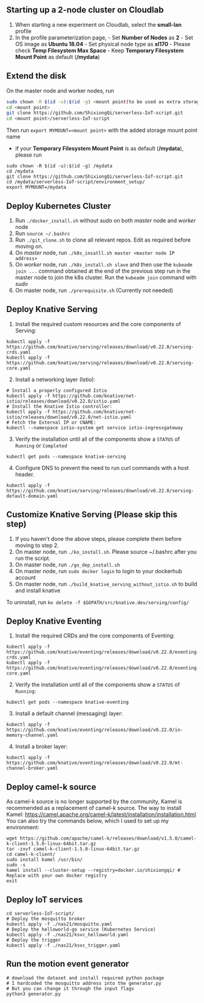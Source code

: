 ## Starting up a 2-node cluster on Cloudlab 
1. When starting a new experiment on Cloudlab, select the **small-lan** profile
2. In the profile parameterization page, 
        - Set **Number of Nodes** as **2**
        - Set OS image as **Ubuntu 18.04**
        - Set physical node type as **xl170**
        - Please check **Temp Filesystem Max Space**
        - Keep **Temporary Filesystem Mount Point** as default (**/mydata**)

## Extend the disk
On the master node and worker nodes, run
```bash
sudo chown -R $(id -u):$(id -g) <mount point(to be used as extra storage)>
cd <mount point>
git clone https://github.com/ShixiongQi/serverless-IoT-script.git
cd <mount point>/serverless-IoT-script
```
Then run `export MYMOUNT=<mount point>` with the added storage mount point name

- if your **Temporary Filesystem Mount Point** is as default (**/mydata**), please run
```
sudo chown -R $(id -u):$(id -g) /mydata
cd /mydata
git clone https://github.com/ShixiongQi/serverless-IoT-script.git
cd /mydata/serverless-IoT-script/environment_setup/
export MYMOUNT=/mydata
```

## Deploy Kubernetes Cluster
1. Run `./docker_install.sh` without *sudo* on both *master* node and *worker* node
2. Run `source ~/.bashrc`
3. Run `./git_clone.sh` to clone all relevant repos. Edit as required before moving on.
4. On *master* node, run `./k8s_insatll.sh master <master node IP address>`
5. On *worker* node, run `./k8s_install.sh slave` and then use the `kubeadm join ...` command obtained at the end of the previous step run in the master node to join the k8s cluster. Run the `kubeadm join` command with *sudo*
6. On master node, run `./prerequisite.sh` (Currently not needed)

## Deploy Knative Serving
1. Install the required custom resources and the core components of Serving:
```
kubectl apply -f https://github.com/knative/serving/releases/download/v0.22.0/serving-crds.yaml
kubectl apply -f https://github.com/knative/serving/releases/download/v0.22.0/serving-core.yaml
```
2. Install a networking layer (Istio):
```
# Install a properly configured Istio
kubectl apply -f https://github.com/knative/net-istio/releases/download/v0.22.0/istio.yaml
# Install the Knative Istio controller:
kubectl apply -f https://github.com/knative/net-istio/releases/download/v0.22.0/net-istio.yaml
# Fetch the External IP or CNAME:
kubectl --namespace istio-system get service istio-ingressgateway
```
3. Verify the installation until all of the components show a `STATUS` of `Running` or `Completed`
```
kubectl get pods --namespace knative-serving
```
4. Configure DNS to prevent the need to run curl commands with a host header.
```
kubectl apply -f https://github.com/knative/serving/releases/download/v0.22.0/serving-default-domain.yaml
```

## Customize Knative Serving (Please skip this step)
1. If you haven't done the above steps, please complete them before moving to step 2.
2. On master node, run `./ko_install.sh`. Please source ~/.bashrc after you run the script.
3. On master node, run `./go_dep_install.sh` 
4. On master node, run `sudo docker login` to login to your dockerhub account 
5. On master node, run `./build_knative_serving_without_istio.sh` to build and install knative

To uninstall, run `ko delete -f $GOPATH/src/knative.dev/serving/config/`

## Deploy Knative Eventing
1. Install the required CRDs and the core components of Eventing:
```
kubectl apply -f https://github.com/knative/eventing/releases/download/v0.22.0/eventing-crds.yaml
kubectl apply -f https://github.com/knative/eventing/releases/download/v0.22.0/eventing-core.yaml
```
2. Verify the installation until all of the components show a `STATUS` of `Running`:
```
kubectl get pods --namespace knative-eventing
```
3. Install a default channel (messaging) layer:
```
kubectl apply -f https://github.com/knative/eventing/releases/download/v0.22.0/in-memory-channel.yaml
```
4. Install a broker layer:
```
kubectl apply -f https://github.com/knative/eventing/releases/download/v0.22.0/mt-channel-broker.yaml
```

## Deploy camel-k source
As camel-k source is no longer supported by the community, Kamel is recommended as a replacement of camel-k source.
The way to install Kamel: https://camel.apache.org/camel-k/latest/installation/installation.html
You can also try the commands below, which I used to set up my environment:
```
wget https://github.com/apache/camel-k/releases/download/v1.5.0/camel-k-client-1.5.0-linux-64bit.tar.gz
tar -zxvf camel-k-client-1.5.0-linux-64bit.tar.gz
cd camel-k-client/
sudo install kamel /usr/bin/
sudo -s
kamel install --cluster-setup --registry=docker.io/shixiongqi/ # Replace with your own docker registry
exit
```

## Deploy IoT services
```
cd serverless-IoT-script/
# Deploy the mosquitto broker
kubectl apply -f ./nas21/mosquitto.yaml
# Deploy the helloworld-go service (Kubernetes Service)
kubectl apply -f ./nas21/ksvc_helloworld.yaml
# Deploy the trigger
kubectl apply -f ./nas21/ksvc_trigger.yaml
```

## Run the motion event generator
```
# download the dataset and install required python package
# I hardcoded the mosquitto address into the generator.py
# But you can change it through the input flags
python3 generator.py
```
